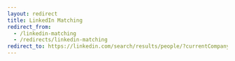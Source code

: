 ```yaml
---
layout: redirect
title: LinkedIn Matching
redirect_from:
  - /linkedin-matching
  - /redirects/linkedin-matching
redirect_to: https://linkedin.com/search/results/people/?currentCompany=%5B%221038%22%2C%224509%22%2C%221207%22%2C%221009%22%2C%22162479%22%2C%222677%22%2C%221292%22%2C%221694%22%2C%221073%22%2C%221035%22%2C%221431%22%2C%221441%22%2C%221044%22%2C%221720%22%2C%221063%22%2C%222217%22%2C%221486%22%2C%2215088102%22%2C%222614%22%2C%224257%22%2C%221053%22%2C%221277%22%2C%221123%22%2C%221271%22%2C%221382%22%2C%221384%22%2C%221663%22%2C%2216140%22%2C%221773%22%2C%221015%22%2C%221689%22%2C%222329%22%2C%221406%22%2C%221319%22%2C%222029%22%2C%221399%22%2C%223537%22%2C%221760%22%2C%22165758%22%2C%2212770%22%2C%221680%22%2C%223653%22%2C%221841%22%2C%225992%22%2C%2218026670%22%2C%221248%22%2C%221397%22%2C%221612%22%2C%222192%22%2C%221241%22%2C%22164413%22%2C%221103%22%2C%225829%22%2C%224167%22%2C%222701%22%2C%221677%22%2C%225667%22%2C%221269%22%2C%222622%22%2C%222068%22%2C%221893%22%2C%221100944%22%2C%222753%22%2C%221043%22%2C%221307%22%2C%223123%22%2C%22163347%22%2C%225618%22%2C%221642%22%2C%221066%22%2C%22255188%22%2C%221882%22%2C%225390798%22%2C%222381%22%2C%221389%22%2C%221818%22%2C%221753%22%2C%223102%22%2C%221767%22%2C%224562%22%2C%221534%22%2C%221337%22%2C%2210670453%22%2C%227684%22%2C%223185%22%2C%221526%22%2C%221182%22%2C%227763%22%2C%221864%22%2C%222594164%22%2C%227167%22%2C%222059%22%2C%22973835%22%2C%223439%22%2C%2227017083%22%2C%221304385%22%2C%22162749%22%2C%221185%22%2C%22165158%22%2C%221480%22%2C%221068%22%2C%224334%22%2C%22164788%22%2C%22884316%22%2C%222019%22%2C%2215086171%22%2C%228736%22%2C%223815936%22%2C%2222849%22%2C%222213%22%2C%221852%22%2C%225666%22%2C%221016%22%2C%222619%22%2C%2218818268%22%2C%222221%22%2C%222748%22%2C%224472%22%2C%222443%22%2C%221463%22%2C%223961%22%2C%22298246%22%2C%222498%22%2C%22162750%22%2C%22165295%22%2C%221028%22%2C%2211511462%22%2C%221412%22%2C%222449847%22%2C%222247%22%2C%221214%22%2C%222458%22%2C%2240745219%22%2C%22165137%22%2C%222532%22%2C%223379%22%2C%223600%22%2C%223098%22%2C%22444310%22%2C%222467%22%2C%221603%22%2C%223175%22%2C%221392%22%2C%222371%22%2C%223432%22%2C%222109%22%2C%222271%22%2C%223812750%22%2C%226592%22%2C%223015%22%2C%224019%22%2C%222810%22%2C%223335%22%2C%223597%22%2C%222576548%22%2C%223789%22%2C%221262%22%2C%221025%22%2C%221771432%22%2C%222340%22%2C%225553%22%2C%222238%22%2C%221426%22%2C%221449%22%2C%224059%22%2C%229180203%22%2C%221879%22%2C%229537770%22%2C%221060%22%2C%224156%22%2C%22165370%22%2C%224031%22%2C%229703%22%2C%223863%22%2C%2210111%22%2C%2220127%22%2C%222599%22%2C%223678%22%2C%224591%22%2C%226414%22%2C%225870%22%2C%22290186%22%2C%222494%22%2C%2213856%22%2C%224727%22%2C%225343%22%2C%224764%22%2C%22165944%22%2C%224066%22%2C%22725746%22%2C%22807593%22%2C%22164664%22%2C%225574%22%2C%2264259963%22%2C%22166403%22%2C%222988%22%2C%223700%22%2C%228348%22%2C%223184%22%2C%223797085%22%2C%228275%22%2C%226702%22%2C%223081%22%2C%222190%22%2C%223515%22%2C%222445%22%2C%2216530%22%2C%22165707%22%2C%222078%22%2C%224307%22%2C%223264%22%2C%223347%22%2C%225130%22%2C%221115%22%2C%22497017%22%2C%221482%22%2C%2210357210%22%2C%224592%22%2C%225977%22%2C%222067%22%2C%229652%22%2C%2220174%22%2C%222751%22%2C%22147977%22%2C%224798%22%2C%223388%22%2C%223739085%22%2C%223222%22%2C%221808%22%2C%22281590%22%2C%22899089%22%2C%222113%22%2C%222127%22%2C%22164621%22%2C%222490%22%2C%223681%22%2C%2210737%22%2C%223108%22%2C%224191%22%2C%2290912%22%2C%2213703%22%2C%22166153%22%2C%226311%22%2C%223795888%22%2C%226930%22%2C%222761%22%2C%222815%22%2C%2264647917%22%2C%2229160%22%2C%223139%22%2C%223727%22%2C%221678%22%2C%222148%22%2C%226814%22%2C%222508619%22%2C%223695%22%2C%221666%22%2C%224025%22%2C%225204%22%2C%2210486%22%2C%222233%22%2C%221835%22%2C%223422%22%2C%22215713%22%2C%222372885%22%2C%221096648%22%2C%2292950%22%2C%224057%22%2C%223368%22%2C%22164518%22%2C%22165374%22%2C%222041%22%2C%221481%22%2C%2216194%22%2C%225772%22%2C%22163886%22%2C%22162901%22%2C%221418841%22%2C%221252%22%2C%22163622%22%2C%221023%22%2C%2251941%22%2C%22560756%22%2C%22162787%22%2C%22232888%22%2C%226734%22%2C%222382%22%2C%2232478%22%2C%2212459%22%2C%221217%22%2C%221900%22%2C%222496%22%2C%222503%22%2C%224622%22%2C%226848%22%2C%224749%22%2C%225135%22%2C%225507%22%2C%22162650%22%2C%223843%22%2C%224399%22%2C%221151858%22%2C%222934%22%2C%225466%22%2C%2213476%22%2C%2219722%22%2C%223934%22%2C%2223298%22%2C%223406%22%2C%224928%22%2C%22163853%22%2C%22417361%22%2C%222058%22%2C%221681%22%2C%225095%22%2C%22163578%22%2C%2283036%22%2C%2250711%22%2C%229809%22%2C%2218955030%22%2C%221373%22%2C%222018%22%2C%2211618%22%2C%22222949%22%2C%224647%22%2C%226590%22%2C%223214%22%2C%22157326%22%2C%22157312%22%2C%223007%22%2C%225327%22%2C%221254%22%2C%228210%22%2C%223140%22%2C%22162993%22%2C%22503757%22%2C%229034%22%2C%225993%22%2C%225790%22%2C%22420506%22%2C%224249%22%2C%227896%22%2C%2217438%22%2C%2268069%22%2C%225591%22%2C%226631%22%2C%22269397%22%2C%228791%22%2C%221421%22%2C%229993%22%2C%223407%22%2C%22163513%22%2C%222822%22%2C%22165686%22%2C%229676%22%2C%228346%22%2C%223743%22%2C%222459%22%2C%223342%22%2C%229186511%22%2C%2219022%22%2C%22165430%22%2C%222444%22%2C%224969%22%2C%224672%22%2C%222426%22%2C%225708%22%2C%222276%22%2C%226516%22%2C%22162359%22%2C%2218176%22%2C%221629219%22%2C%225355%22%2C%222981%22%2C%222970%22%2C%22165034%22%2C%2226676%22%2C%22816173%22%2C%228097%22%2C%222576%22%2C%222485670%22%2C%2227156989%22%2C%22163188%22%2C%222300%22%2C%2220974%22%2C%22120000%22%2C%221511%22%2C%22164085%22%2C%225844%22%2C%2211834%22%2C%2212991711%22%2C%22162912%22%2C%224510%22%2C%22162828%22%2C%222692%22%2C%223626%22%2C%222159%22%2C%22166360%22%2C%22166377%22%2C%22165586%22%2C%22164860%22%2C%224674%22%2C%22165908%22%2C%2212951%22%2C%22164888%22%2C%222633%22%2C%228587%22%2C%221000%22%2C%22309694%22%2C%22163640%22%2C%2210003324%22%2C%22165033%22%2C%223012%22%2C%222678%22%2C%223931%22%2C%22112444%22%2C%226487%22%2C%22163242%22%2C%225386170%22%2C%2212861%22%2C%223246%22%2C%224768%22%2C%224037%22%2C%221497977%22%2C%229658540%22%2C%2213013%22%2C%226839%22%2C%225968%22%2C%2219223%22%2C%22164006%22%2C%22164590%22%2C%224293%22%2C%224787%22%2C%22136866%22%2C%2228130220%22%2C%228017%22%2C%22165597%22%2C%2221528485%22%2C%221273631%22%2C%2211541%22%2C%226547%22%2C%2216950%22%2C%222973906%22%2C%227463%22%2C%225438%22%2C%2232300%22%2C%22163993%22%2C%221485401%22%2C%221400%22%2C%223077431%22%2C%22162961%22%2C%226265%22%2C%224816%22%2C%22207470%22%2C%2212345%22%2C%22162533%22%2C%221550%22%2C%22665858%22%2C%22166551%22%2C%222330%22%2C%228584%22%2C%222366%22%2C%22163631%22%2C%223608%22%2C%2215027%22%2C%22157327%22%2C%2214576%22%2C%22727974%22%2C%224375%22%2C%221691%22%2C%2228131533%22%2C%2218508512%22%2C%224884%22%2C%221855%22%2C%223032%22%2C%221374%22%2C%223796%22%2C%2226038%22%2C%221874%22%2C%2210696913%22%2C%225227%22%2C%2211152%22%2C%221464%22%2C%22361792%22%2C%22830854%22%2C%228100%22%2C%221602%22%2C%22122771%22%2C%222423%22%2C%225458%22%2C%225375737%22%2C%224263%22%2C%2251556%22%2C%223450%22%2C%222429%22%2C%22163100%22%2C%222587%22%2C%2210801655%22%2C%22165749%22%2C%224910%22%2C%221523089%22%2C%2224487%22%2C%227011%22%2C%2210456%22%2C%2233186884%22%2C%225275%22%2C%225298%22%2C%2247584%22%2C%225107%22%2C%225725%22%2C%229753%22%2C%222227%22%2C%2212751%22%2C%222807974%22%2C%2210051%22%2C%2215370%22%2C%2227033%22%2C%222532259%22%2C%2228974109%22%2C%222385%22%2C%223039%22%2C%2210085%22%2C%225313%22%2C%225742%22%2C%2219857%22%2C%223334%22%2C%2213798%22%2C%22162238%22%2C%225094%22%2C%223719%22%2C%221994496%22%2C%2210958%22%2C%2296622%22%2C%222394593%22%2C%229036%22%2C%222650298%22%2C%22258644%22%2C%225494%22%2C%2229352%22%2C%2251077%22%2C%227396%22%2C%227357%22%2C%223237134%22%2C%223545%22%2C%222396310%22%2C%224064%22%2C%229552085%22%2C%222278459%22%2C%224310%22%2C%225758%22%2C%224453%22%2C%225234%22%2C%229765%22%2C%22163248%22%2C%22325032%22%2C%223646%22%2C%22164938%22%2C%221637%22%2C%221253%22%2C%225113%22%2C%223895%22%2C%224994%22%2C%227505%22%2C%223304%22%2C%22166714%22%2C%222319%22%2C%22163705%22%2C%221178255%22%2C%224114%22%2C%2228499%22%2C%223178%22%2C%225573%22%2C%223088%22%2C%2217719%22%2C%22165085%22%2C%224791%22%2C%2228566%22%2C%2267849%22%2C%228885%22%2C%22165656%22%2C%224729%22%2C%22166910%22%2C%2214823%22%2C%224688%22%5D&network=%5B%22F%22%5D&origin=FACETED_SEARCH
---
```

